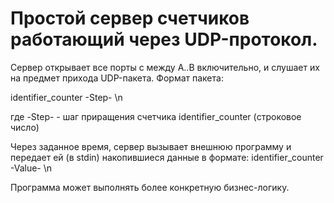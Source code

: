 # Простой сервер счетчиков работающий через UDP-протокол.

Сервер открывает все порты с между A..B включительно, и слушает их на предмет прихода UDP-пакета.
Формат пакета:

identifier_counter -Step- \n

где -Step- - шаг приращения счетчика identifier_counter (строковое число)

Через заданное время, сервер вызывает внешнюю программу и передает ей (в stdin) накопившиеся данные в формате:
identifier_counter -Value- \n

Программа может выполнять более конкретную бизнес-логику.
